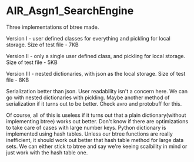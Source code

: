 # AIR_Asgn1_SearchEngine

Three implementations of btree made.

Version I - user defined classes for everything and pickling for local storage. Size of test file - 7KB

Version II - only a single user defined class, and pickling for local storage. Size of test file - 5KB

Version III - nested dictionaries, with json as the local storage. Size of test file - 8KB

Serialization better than json. User readability isn't a concern here. We can go with nested dictionaries with pickling. Maybe another method of serialization if it turns out to be better.
Check avro and protobuff for this.


Of course, all of this is useless if it turns out that a plain dictionary(without implementing btree) works out better. Don't know if there are optimizations to take care of cases with large number keys.
Python dictionary is implemented using hash tables. Unless our btree functions are really inefficient, it should work out better that hash table method for large data sets. We can either stick to btree and say we're keeing scalbility in mind or just work with the hash table one.
